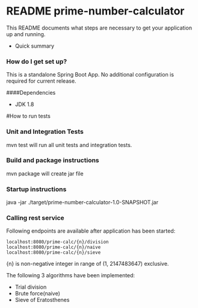 # README prime-number-calculator

This README documents what steps are necessary to get your application up and running.

* Quick summary

### How do I get set up? ###
This is a standalone Spring Boot App. No additional configuration is required for current release.

####Dependencies
* JDK 1.8

#How to run tests
### Unit and Integration Tests
mvn test will run all unit tests and integration tests.

### Build and package instructions
mvn package will create jar file

### Startup instructions
java -jar ./target/prime-number-calculator-1.0-SNAPSHOT.jar

### Calling rest service
Following endpoints are available after application has been started:

```
localhost:8080/prime-calc/{n}/division
localhost:8080/prime-calc/{n}/naive
localhost:8080/prime-calc/{n}/sieve
```

{n} is non-negative integer in range of (1, 2147483647) exclusive.

The following 3 algorithms have been implemented:
* Trial division
* Brute force(naive)
* Sieve of Eratosthenes